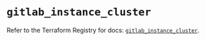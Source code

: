 # `gitlab_instance_cluster`

Refer to the Terraform Registry for docs: [`gitlab_instance_cluster`](https://registry.terraform.io/providers/gitlabhq/gitlab/17.5.0/docs/resources/instance_cluster).
